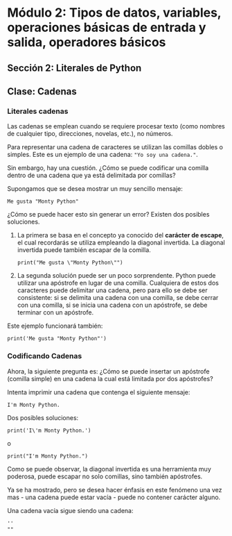 # Módulo 2: Tipos de datos, variables, operaciones básicas de entrada y salida, operadores básicos 
## Sección 2: Literales de Python 
## Clase: Cadenas

### Literales cadenas

Las cadenas se emplean cuando se requiere procesar texto (como nombres de cualquier tipo, direcciones, novelas, etc.), no números.

Para representar una cadena de caracteres se utilizan las comillas dobles o simples. Este es un ejemplo de una cadena: `"Yo soy una cadena."`.

Sin embargo, hay una cuestión. ¿Cómo se puede codificar una comilla dentro de una cadena que ya está delimitada por comillas?

Supongamos que se desea mostrar un muy sencillo mensaje:

```
Me gusta "Monty Python"
```

¿Cómo se puede hacer esto sin generar un error? Existen dos posibles soluciones.

1. La primera se basa en el concepto ya conocido del **carácter de escape**, el cual recordarás se utiliza empleando la diagonal invertida. La diagonal invertida puede también escapar de la comilla. 

    ```
    print("Me gusta \"Monty Python\"")
    ```

2. La segunda solución puede ser un poco sorprendente. Python puede utilizar una apóstrofe en lugar de una comilla. Cualquiera de estos dos caracteres puede delimitar una cadena, pero para ello se debe ser consistente: si se delimita una cadena con una comilla, se debe cerrar con una comilla, si se inicia una cadena con un apóstrofe, se debe terminar con un apóstrofe.

Este ejemplo funcionará también:

```
print('Me gusta "Monty Python"')
```

### Codificando Cadenas

Ahora, la siguiente pregunta es: ¿Cómo se puede insertar un apóstrofe (comilla simple) en una cadena la cual está limitada por dos apóstrofes?

Intenta imprimir una cadena que contenga el siguiente mensaje:

```
I'm Monty Python.
```

Dos posibles soluciones:

```
print('I\'m Monty Python.')
```

o

```
print("I'm Monty Python.")
```

Como se puede observar, la diagonal invertida es una herramienta muy poderosa, puede escapar no solo comillas, sino también apóstrofes.

Ya se ha mostrado, pero se desea hacer énfasis en este fenómeno una vez mas - una cadena puede estar vacía - puede no contener carácter alguno.

Una cadena vacía sigue siendo una cadena:

```
''
""
```